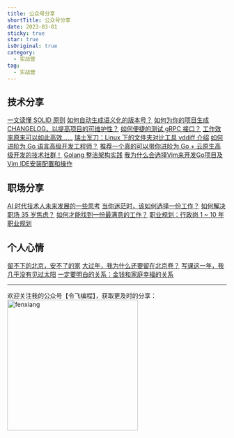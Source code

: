 ```yaml
---
title: 公众号分享
shortTitle: 公众号分享
date: 2023-03-01
sticky: true
star: true
isOriginal: true
category:
  - 实战营
tag:
  - 实战营
---
```


## 技术分享

[一文读懂 SOLID 原则](https://mp.weixin.qq.com/s?__biz=Mzk0MTY1NDczMA==&mid=2247484119&idx=1&sn=53fc49faf74c8c862ad8d6edfc0478c8&chksm=c2ce5572f5b9dc64a5c5017d4ca02d9bb0aef5373a9a5a35fbddc2c3240110810bebc1579c93&token=629127989&lang=zh_CN#rd)
[如何自动生成语义化的版本号？](https://mp.weixin.qq.com/s?__biz=Mzk0MTY1NDczMA==&mid=2247484103&idx=1&sn=0bee9842ef2f13ec570236aafa07f5bd&chksm=c2ce5562f5b9dc74a1cf7a4bafc0bd80fe20051ce601e5b8e54808efbd4d1fce94be96901a6a&token=629127989&lang=zh_CN#rd)
[如何为你的项目生成 CHANGELOG，以提高项目的可维护性？](https://mp.weixin.qq.com/s?__biz=Mzk0MTY1NDczMA==&mid=2247484092&idx=1&sn=3ffd3d9d4038612f91e272c54a366e22&chksm=c2ce5519f5b9dc0fadca5347c7ab30a4efcd558f3298a953ba26bbf0d1eaaeaf9af19de60f31&token=629127989&lang=zh_CN#rd)
[如何便捷的测试 gRPC 接口？](https://mp.weixin.qq.com/s?__biz=Mzk0MTY1NDczMA==&mid=2247484045&idx=1&sn=f93ef6aa311aea423e15cd8a5b6f7508&chksm=c2ce5528f5b9dc3e9b4d314d3fdd3a125db16d738563b1d09d0e071411143c7827b626b92c36&token=629127989&lang=zh_CN#rd)
[工作效率原来可以如此高效……](https://mp.weixin.qq.com/s?__biz=Mzk0MTY1NDczMA==&mid=2247484001&idx=1&sn=06a04dd540425fc19cbd5a5f2f726980&chksm=c2ce55c4f5b9dcd2836fe6d00598c53e84c97f1b8b1361cce3586857e168f9686f4531286533&token=629127989&lang=zh_CN#rd)
[瑞士军刀：Linux 下的文件夹对比工具 vddiff 介绍](https://mp.weixin.qq.com/s?__biz=Mzk0MTY1NDczMA==&mid=2247483958&idx=1&sn=63f4b65f0e03441f6ec100651d43c676&chksm=c2ce5593f5b9dc85059d4d7b61c68f4a090fd6142aa2ddf1285ca51e136af8a4574f9928ef5f&token=629127989&lang=zh_CN#rd)
[如何进阶为 Go 语言高级开发工程师？](https://mp.weixin.qq.com/s?__biz=Mzk0MTY1NDczMA==&mid=2247483923&idx=1&sn=d7769898a5c7fd9638b5b2aca3dc3950&chksm=c2ce55b6f5b9dca027be29382978e80a66d02974d92f7260c5f1a18c06bafae9f68e644a8c91&token=629127989&lang=zh_CN#rd)
[推荐一个真的可以带你进阶为 Go + 云原生高级开发的技术社群！](https://mp.weixin.qq.com/s?__biz=Mzk0MTY1NDczMA==&mid=2247483857&idx=1&sn=4d48bfbcb7fc38ef261ea11f63539fda&chksm=c2ce5674f5b9df626d8ebef5ada7afb010158a7f2f9100c92deb6ed683558c947e0b46163db0&token=629127989&lang=zh_CN#rd)
[Golang 整洁架构实践](https://mp.weixin.qq.com/s?__biz=Mzk0MTY1NDczMA==&mid=2247483820&idx=1&sn=135863f26b05f62f04f1bac534437144&chksm=c2ce5609f5b9df1fc6f8cb4d2c44c73666ec968dd800ceb3aa00787e88976c16f2f8a7f9716d&token=629127989&lang=zh_CN#rd)
[我为什么会选择Vim来开发Go项目及Vim IDE安装配置和操作](https://mp.weixin.qq.com/s?__biz=Mzk0MTY1NDczMA==&mid=2247483780&idx=1&sn=483c765449ed224f5e244d19f4828ef7&chksm=c2ce5621f5b9df379679205054cbc36dd0f0a7e5f1ffa56365d69d9cd0c2a630fcd794ab2548&token=629127989&lang=zh_CN#rd)

## 职场分享

[AI 时代技术人未来发展的一些思考](https://mp.weixin.qq.com/s?__biz=Mzk0MTY1NDczMA==&mid=2247483963&idx=1&sn=b5f51872544bb643f5a7325de8006fea&chksm=c2ce559ef5b9dc88653f0e725484dfbaa8ad1a6d5e768d0afd9978349f1a1d1c2600ac89f41e&token=629127989&lang=zh_CN#rd)
[当你迷茫时，该如何选择一份工作？](https://mp.weixin.qq.com/s?__biz=Mzk0MTY1NDczMA==&mid=2247483664&idx=1&sn=eed95e519501d8845f6c50cfd5977915&chksm=c2ce56b5f5b9dfa35966e896e4ec2f24d369590ef11cfd0313d16232f3c6e966cffb305e5638&token=629127989&lang=zh_CN#rd)
[如何解决职场 35 岁焦虑？](https://mp.weixin.qq.com/s?__biz=Mzk0MTY1NDczMA==&mid=2247483687&idx=1&sn=aedf0e48eebd11389e425f5a166bd44c&chksm=c2ce5682f5b9df94b5c7c0318baccce6cae127dcce913a80b25693d384771f739c5d746b1b7b&token=629127989&lang=zh_CN#rd)
[如何才能找到一份最满意的工作？](https://mp.weixin.qq.com/s?__biz=Mzk0MTY1NDczMA==&mid=2247483696&idx=1&sn=d9f8f24c197486d922d18cd5ee2aa620&chksm=c2ce5695f5b9df8345605d8ccddf2e9b2047b5e6248ecb6f1a60af173fda9383ee99f6c02ec0&token=629127989&lang=zh_CN#rd)
[职业规划：行政岗 1 ~ 10 年职业规划](https://mp.weixin.qq.com/s?__biz=Mzk0MTY1NDczMA==&mid=2247483676&idx=1&sn=af1610d66ed6985a595ab1c13200c1fc&chksm=c2ce56b9f5b9dfaf9168e282e785578f093f01cbd44b953a2a81fe8f59d32e839261891c8e1d&token=629127989&lang=zh_CN#rd)

## 个人心情

[留不下的北京，安不了的家](https://mp.weixin.qq.com/s?__biz=Mzk0MTY1NDczMA==&mid=2247484032&idx=1&sn=d3c5f5c9fda85b3ed720506cd2f9b64e&chksm=c2ce5525f5b9dc330f95b82d9e04b8045c8f99e04a4c0a17fd2f4a59f01f6ef2cfa716add298&token=629127989&lang=zh_CN#rd)
[大过年，我为什么还要留在北京卷？](https://mp.weixin.qq.com/s?__biz=Mzk0MTY1NDczMA==&mid=2247483701&idx=1&sn=9b890b72ec43d35ad52112659c37be9c&chksm=c2ce5690f5b9df8615774258004e14ce2dc738fd9821c7513db407cf401e821ca486385d2aaf&token=629127989&lang=zh_CN#rd)
[写课这一年，我几乎没有见过太阳](https://mp.weixin.qq.com/s?__biz=Mzk0MTY1NDczMA==&mid=2247483989&idx=1&sn=349c74e1f09400ef5c2d1cfbcd544209&chksm=c2ce55f0f5b9dce646e935dbe6db9aca9849db7cb3e4f47a30c231e1fdc03c5a03fe2fd90f4b&token=629127989&lang=zh_CN#rd)
[一定要明白的关系：金钱和家庭幸福的关系](https://mp.weixin.qq.com/s?__biz=Mzk0MTY1NDczMA==&mid=2247483682&idx=1&sn=062f266c12d3613342a423bfa95f4b62&chksm=c2ce5687f5b9df910cb40d6c1439ef75f910d673d94506ea8e476319090f44906f216dbed4e5&token=629127989&lang=zh_CN#rd)

---

欢迎关注我的公众号【令飞编程】，获取更及时的分享：
<img src="/assets/qrcode/公众号-令飞编程.png" alt="fenxiang" style="display: block;width:300px;height:auto;margin- left: 0;margin-right:auto;">
